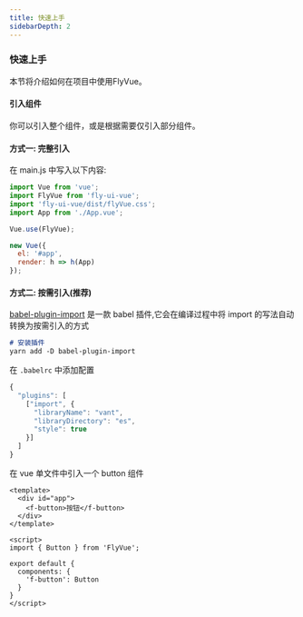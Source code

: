 ```yaml
---
title: 快速上手
sidebarDepth: 2
---
```


### 快速上手

本节将介绍如何在项目中使用FlyVue。

#### 引入组件

你可以引入整个组件，或是根据需要仅引入部分组件。

#### 方式一: 完整引入

在 main.js 中写入以下内容:

```js
import Vue from 'vue';
import FlyVue from 'fly-ui-vue';
import 'fly-ui-vue/dist/flyVue.css';
import App from './App.vue';

Vue.use(FlyVue);

new Vue({
  el: '#app',
  render: h => h(App)
});
```

#### 方式二: 按需引入(推荐)

[babel-plugin-import](https://github.com/ant-design/babel-plugin-import) 是一款 babel 插件,它会在编译过程中将 import 的写法自动转换为按需引入的方式


```md
# 安装插件
yarn add -D babel-plugin-import
```

在 `.babelrc` 中添加配置

```js
{
  "plugins": [
    ["import", {
      "libraryName": "vant",
      "libraryDirectory": "es",
      "style": true
    }]
  ]
}
```

在 vue 单文件中引入一个 button 组件

```vue
<template>
  <div id="app">
    <f-button>按钮</f-button>
  </div>
</template>

<script>
import { Button } from 'FlyVue';

export default {
  components: {
    'f-button': Button
  }
}
</script>
```

<!-- #### 方式三: 通过CDN引入 -->